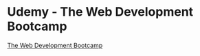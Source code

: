 # Udemy - The Web Development Bootcamp
[The Web Development Bootcamp](https://www.udemy.com/the-web-developer-bootcamp)
